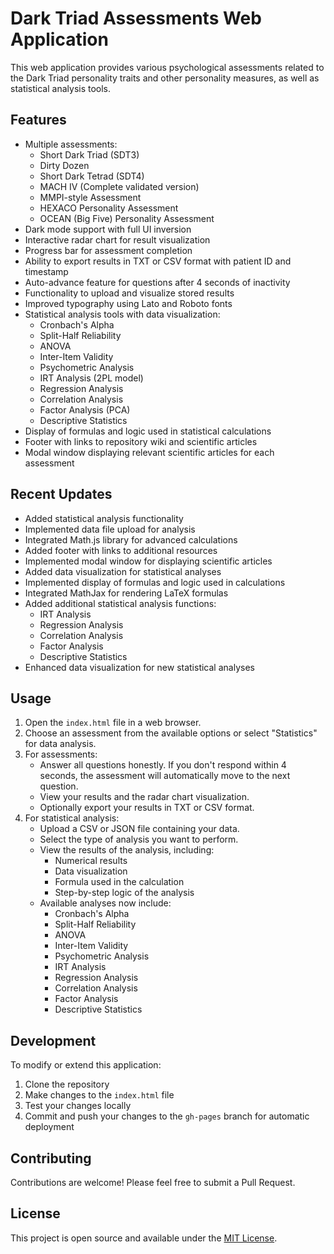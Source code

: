 # Dark Triad Assessments Web Application

This web application provides various psychological assessments related to the Dark Triad personality traits and other personality measures, as well as statistical analysis tools.

## Features

- Multiple assessments:
  - Short Dark Triad (SDT3)
  - Dirty Dozen
  - Short Dark Tetrad (SDT4)
  - MACH IV (Complete validated version)
  - MMPI-style Assessment
  - HEXACO Personality Assessment
  - OCEAN (Big Five) Personality Assessment
- Dark mode support with full UI inversion
- Interactive radar chart for result visualization
- Progress bar for assessment completion
- Ability to export results in TXT or CSV format with patient ID and timestamp
- Auto-advance feature for questions after 4 seconds of inactivity
- Functionality to upload and visualize stored results
- Improved typography using Lato and Roboto fonts
- Statistical analysis tools with data visualization:
  - Cronbach's Alpha
  - Split-Half Reliability
  - ANOVA
  - Inter-Item Validity
  - Psychometric Analysis
  - IRT Analysis (2PL model)
  - Regression Analysis
  - Correlation Analysis
  - Factor Analysis (PCA)
  - Descriptive Statistics
- Display of formulas and logic used in statistical calculations
- Footer with links to repository wiki and scientific articles
- Modal window displaying relevant scientific articles for each assessment

## Recent Updates

- Added statistical analysis functionality
- Implemented data file upload for analysis
- Integrated Math.js library for advanced calculations
- Added footer with links to additional resources
- Implemented modal window for displaying scientific articles
- Added data visualization for statistical analyses
- Implemented display of formulas and logic used in calculations
- Integrated MathJax for rendering LaTeX formulas
- Added additional statistical analysis functions:
  - IRT Analysis
  - Regression Analysis
  - Correlation Analysis
  - Factor Analysis
  - Descriptive Statistics
- Enhanced data visualization for new statistical analyses

## Usage

1. Open the `index.html` file in a web browser.
2. Choose an assessment from the available options or select "Statistics" for data analysis.
3. For assessments:
   - Answer all questions honestly. If you don't respond within 4 seconds, the assessment will automatically move to the next question.
   - View your results and the radar chart visualization.
   - Optionally export your results in TXT or CSV format.
4. For statistical analysis:
   - Upload a CSV or JSON file containing your data.
   - Select the type of analysis you want to perform.
   - View the results of the analysis, including:
     - Numerical results
     - Data visualization
     - Formula used in the calculation
     - Step-by-step logic of the analysis
   - Available analyses now include:
     - Cronbach's Alpha
     - Split-Half Reliability
     - ANOVA
     - Inter-Item Validity
     - Psychometric Analysis
     - IRT Analysis
     - Regression Analysis
     - Correlation Analysis
     - Factor Analysis
     - Descriptive Statistics

## Development

To modify or extend this application:

1. Clone the repository
2. Make changes to the `index.html` file
3. Test your changes locally
4. Commit and push your changes to the `gh-pages` branch for automatic deployment

## Contributing

Contributions are welcome! Please feel free to submit a Pull Request.

## License

This project is open source and available under the [MIT License](LICENSE).